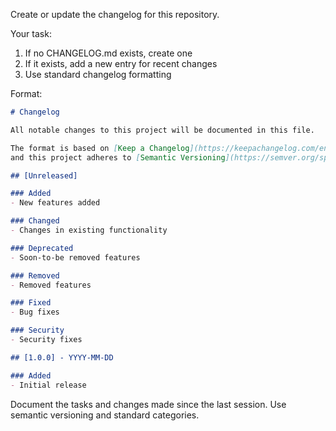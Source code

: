 Create or update the changelog for this repository.

Your task:
1. If no CHANGELOG.md exists, create one
2. If it exists, add a new entry for recent changes
3. Use standard changelog formatting

Format:
```markdown
# Changelog

All notable changes to this project will be documented in this file.

The format is based on [Keep a Changelog](https://keepachangelog.com/en/1.0.0/),
and this project adheres to [Semantic Versioning](https://semver.org/spec/v2.0.0.html).

## [Unreleased]

### Added
- New features added

### Changed
- Changes in existing functionality

### Deprecated
- Soon-to-be removed features

### Removed
- Removed features

### Fixed
- Bug fixes

### Security
- Security fixes

## [1.0.0] - YYYY-MM-DD

### Added
- Initial release
```

Document the tasks and changes made since the last session. Use semantic versioning and standard categories.
